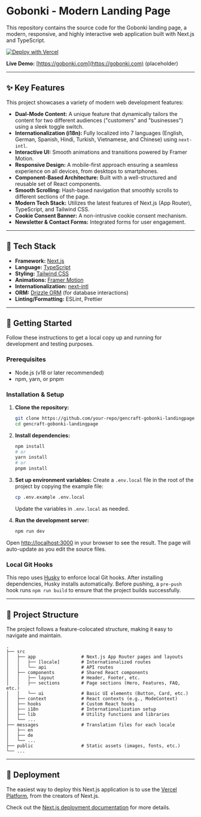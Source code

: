 # Gobonki - Modern Landing Page

This repository contains the source code for the Gobonki landing page, a modern, responsive, and highly interactive web application built with Next.js and TypeScript.

[![Deploy with Vercel](https://vercel.com/button)](https://vercel.com/new/clone?repository-url=https%3A%2F%2Fgithub.com%2Fyour-repo%2Fgencraft-gobonki-landingpage)

**Live Demo:** [https://gobonki.com](https://gobonki.com) (placeholder)

---

## ✨ Key Features

This project showcases a variety of modern web development features:

*   **Dual-Mode Content:** A unique feature that dynamically tailors the content for two different audiences ("customers" and "businesses") using a sleek toggle switch.
*   **Internationalization (i18n):** Fully localized into 7 languages (English, German, Spanish, Hindi, Turkish, Vietnamese, and Chinese) using `next-intl`.
*   **Interactive UI:** Smooth animations and transitions powered by Framer Motion.
*   **Responsive Design:** A mobile-first approach ensuring a seamless experience on all devices, from desktops to smartphones.
*   **Component-Based Architecture:** Built with a well-structured and reusable set of React components.
*   **Smooth Scrolling:** Hash-based navigation that smoothly scrolls to different sections of the page.
*   **Modern Tech Stack:** Utilizes the latest features of Next.js (App Router), TypeScript, and Tailwind CSS.
*   **Cookie Consent Banner:** A non-intrusive cookie consent mechanism.
*   **Newsletter & Contact Forms:** Integrated forms for user engagement.

---

## 🚀 Tech Stack

*   **Framework:** [Next.js](https://nextjs.org/)
*   **Language:** [TypeScript](https://www.typescriptlang.org/)
*   **Styling:** [Tailwind CSS](https://tailwindcss.com/)
*   **Animations:** [Framer Motion](https://www.framer.com/motion/)
*   **Internationalization:** [next-intl](https://next-intl-docs.vercel.app/)
*   **ORM:** [Drizzle ORM](https://orm.drizzle.team/) (for database interactions)
*   **Linting/Formatting:** ESLint, Prettier

---

## 🏁 Getting Started

Follow these instructions to get a local copy up and running for development and testing purposes.

### Prerequisites

*   Node.js (v18 or later recommended)
*   npm, yarn, or pnpm

### Installation & Setup

1.  **Clone the repository:**
    ```bash
    git clone https://github.com/your-repo/gencraft-gobonki-landingpage.git
    cd gencraft-gobonki-landingpage
    ```

2.  **Install dependencies:**
    ```bash
    npm install
    # or
    yarn install
    # or
    pnpm install
    ```

3.  **Set up environment variables:**
    Create a `.env.local` file in the root of the project by copying the example file:
    ```bash
    cp .env.example .env.local
    ```
    Update the variables in `.env.local` as needed.

4.  **Run the development server:**
    ```bash
    npm run dev
    ```

Open [http://localhost:3000](http://localhost:3000) in your browser to see the result. The page will auto-update as you edit the source files.

### Local Git Hooks

This repo uses [Husky](https://typicode.github.io/husky/) to enforce local Git hooks. After installing dependencies, Husky installs automatically. Before pushing, a `pre-push` hook runs `npm run build` to ensure that the project builds successfully.

---

## 📂 Project Structure

The project follows a feature-colocated structure, making it easy to navigate and maintain.

```
.
├── src
│   ├── app                 # Next.js App Router pages and layouts
│   │   ├── [locale]        # Internationalized routes
│   │   └── api             # API routes
│   ├── components          # Shared React components
│   │   ├── layout          # Header, Footer, etc.
│   │   ├── sections        # Page sections (Hero, Features, FAQ, etc.)
│   │   └── ui              # Basic UI elements (Button, Card, etc.)
│   ├── context             # React contexts (e.g., ModeContext)
│   ├── hooks               # Custom React hooks
│   ├── i18n                # Internationalization setup
│   ├── lib                 # Utility functions and libraries
│   └── ...
├── messages                # Translation files for each locale
│   ├── en
│   ├── de
│   └── ...
├── public                  # Static assets (images, fonts, etc.)
└── ...
```

---

## 🚢 Deployment

The easiest way to deploy this Next.js application is to use the [Vercel Platform](https://vercel.com/new), from the creators of Next.js.

Check out the [Next.js deployment documentation](https://nextjs.org/docs/app/building-your-application/deploying) for more details.